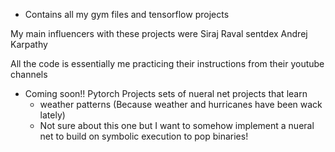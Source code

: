 - Contains all my gym files and tensorflow projects

My main influencers with these projects were 
Siraj Raval
sentdex
Andrej Karpathy

All the code is essentially me practicing their instructions from their youtube channels

- Coming soon!!
Pytorch Projects
sets of nueral net projects that learn 
    - weather patterns (Because weather and hurricanes have been wack lately)
    - Not sure about this one but I want to somehow implement a nueral net to build on
    symbolic execution to pop binaries!
